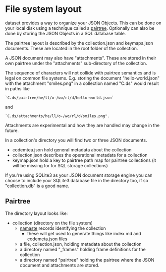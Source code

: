 File system layout
==================

dataset provides a way to organize your JSON Objects. This
can be done on your local disk using a technique called a
[pairtree](https://tools.ietf.org/html/draft-kunze-pairtree-01). 
Optionally can also be done by storing the JSON Objects in a 
SQL database table.

The pairtree layout is described by the collection.json and 
keymaps.json documents. These are located in the root folder of
the collection. 

A JSON document may also have "attachments". These are stored in
their own pairtree under the "attachments" sub-directory of the
collection. 

The sequence of characters will not collide with pairtree semantics
and is legal on common file systems.  E.g. storing the document
"hello-world.json" with the attachment "smiles.png" in a collection
named "C.ds" would result in paths like 

    `C.ds/pairtree/he/ll/o-/wo/rl/d/hello-world.json` 

and 

    `C.ds/attachments/he/ll/o-/wo/rl/d/smiles.png".

Attachments are experimental and how they are handled
may change in the future. 

In a collection's directory you will find two or three
JSON documents.

- codemtea.json hold general metadata about the collection
- collection.json describes the operational metadata for a collection
- keymap.json hold a key to pairtree path map for pairtree collections (it will be missing for for SQL storage collections)

If you're using SQLite3 as your JSON document storage engine you
can choose to include your SQLite3 database file in the directory
too, if so "collection.db" is a good name.

Pairtree
--------

The directory layout looks like:

- collection (directory on the file system)
    - [namaste](https://confluence.ucop.edu/display/Curation/Namaste) 
      records identifying the collection
        - these will get used to generate things like index.md and codemeta.json files 
    - a file, collection.json, holding metadata about the collection
    - a directory named "_frames" holding frame definitions for the 
      collection
    - a directory named "pairtree" holding the pairtree where the 
      JSON document and attachments are stored.


